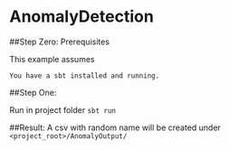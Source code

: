 # AnomalyDetection

##Step Zero: Prerequisites

This example assumes

    You have a sbt installed and running.

##Step One:

Run in project folder
`sbt run`

##Result:
A csv with random name will be created under `<project_root>/AnomalyOutput/`